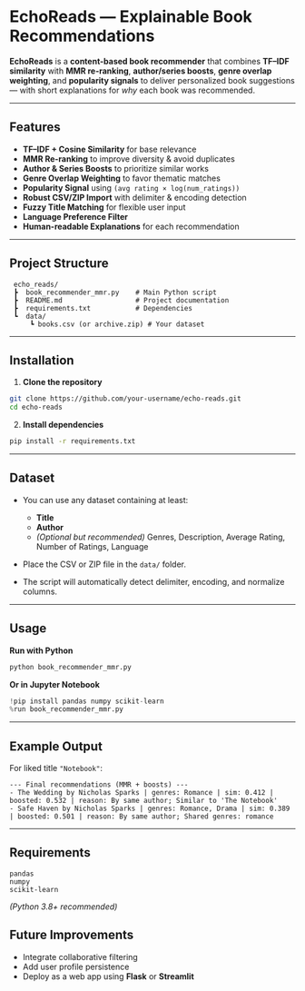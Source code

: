 
#  EchoReads — Explainable Book Recommendations

**EchoReads** is a **content-based book recommender** that combines **TF–IDF similarity** with **MMR re-ranking**, **author/series boosts**, **genre overlap weighting**, and **popularity signals** to deliver personalized book suggestions — with short explanations for *why* each book was recommended.

---

##  Features

* **TF–IDF + Cosine Similarity** for base relevance
* **MMR Re-ranking** to improve diversity & avoid duplicates
* **Author & Series Boosts** to prioritize similar works
* **Genre Overlap Weighting** to favor thematic matches
* **Popularity Signal** using `(avg rating × log(num_ratings))`
* **Robust CSV/ZIP Import** with delimiter & encoding detection
* **Fuzzy Title Matching** for flexible user input
* **Language Preference Filter**
* **Human-readable Explanations** for each recommendation

---

##  Project Structure

```
 echo_reads/
 ┣  book_recommender_mmr.py    # Main Python script
 ┣  README.md                  # Project documentation
 ┣  requirements.txt           # Dependencies
 ┗  data/
     ┗ books.csv (or archive.zip) # Your dataset
```

---

##  Installation

1. **Clone the repository**

```bash
git clone https://github.com/your-username/echo-reads.git
cd echo-reads
```

2. **Install dependencies**

```bash
pip install -r requirements.txt
```

---

##  Dataset

* You can use any dataset containing at least:

  * **Title**
  * **Author**
  * *(Optional but recommended)* Genres, Description, Average Rating, Number of Ratings, Language
* Place the CSV or ZIP file in the `data/` folder.
* The script will automatically detect delimiter, encoding, and normalize columns.

---

##  Usage

**Run with Python**

```bash
python book_recommender_mmr.py
```

**Or in Jupyter Notebook**

```python
!pip install pandas numpy scikit-learn
%run book_recommender_mmr.py
```

---

##  Example Output

For liked title `"Notebook"`:

```
--- Final recommendations (MMR + boosts) ---
- The Wedding by Nicholas Sparks | genres: Romance | sim: 0.412 | boosted: 0.532 | reason: By same author; Similar to 'The Notebook'
- Safe Haven by Nicholas Sparks | genres: Romance, Drama | sim: 0.389 | boosted: 0.501 | reason: By same author; Shared genres: romance
```

---

##  Requirements

```
pandas
numpy
scikit-learn
```

*(Python 3.8+ recommended)*

## Future Improvements

* Integrate collaborative filtering
* Add user profile persistence
* Deploy as a web app using **Flask** or **Streamlit**
